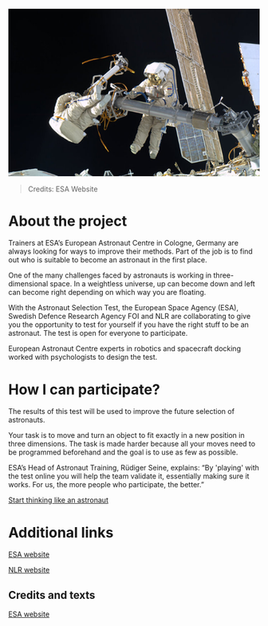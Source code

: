 ![Spacemen](./images/Spacemen.jpg)
> Credits: ESA Website

# About the project

Trainers at ESA’s European Astronaut Centre in Cologne, Germany are always looking for ways to improve their methods. Part of the job is to find out who is suitable to become an astronaut in the first place.

One of the many challenges faced by astronauts is working in three-dimensional space. In a weightless universe, up can become down and left can become right depending on which way you are floating.

With the Astronaut Selection Test, the European Space Agency (ESA), Swedish Defence Research Agency FOI and NLR are collaborating to give you the opportunity to test for yourself if you have the right stuff to be an astronaut. The test is open for everyone to participate.

European Astronaut Centre experts in robotics and spacecraft docking worked with psychologists to design the test.

# How I can participate?

The results of this test will be used to improve the future selection of astronauts.

Your task is to move and turn an object to fit exactly in a new position in three dimensions. The task is made harder because all your moves need to be programmed beforehand and the goal is to use as few as possible.

ESA’s Head of Astronaut Training, Rüdiger Seine, explains: “By 'playing' with the test online you will help the team validate it, essentially making sure it works. For us, the more people who participate, the better.”

[Start thinking like an astronaut](http://www.nlr.org/the-astronaut-selection-test/)

# Additional links

[ESA website](http://www.esa.int/ESA)

[NLR website](http://www.nlr.org/)

## Credits and texts

[ESA website](http://trillianverse.org/)
